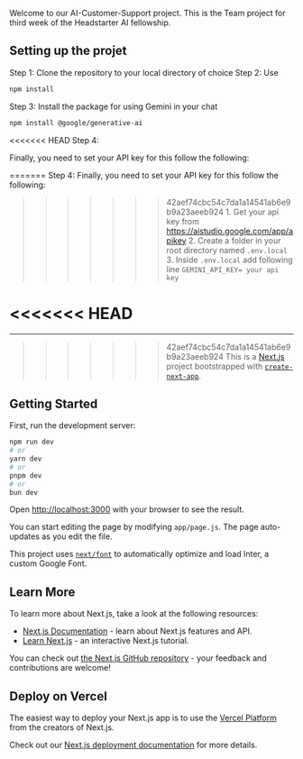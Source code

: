 Welcome to our AI-Customer-Support project. This is the Team project for third week of the Headstarter AI fellowship.

## Setting up the projet

Step 1: Clone the repository to your local directory of choice
Step 2: Use 
```bash
npm install
```
Step 3: Install the package for using Gemini in your chat
```bash
npm install @google/generative-ai
```
<<<<<<< HEAD
Step 4: 

Finally, you need to set your API key for this follow the following:

=======
Step 4: Finally, you need to set your API key for this follow the following:
>>>>>>> 42aef74cbc54c7da1a14541ab6e9b9a23aeeb924
    1. Get your api key from https://aistudio.google.com/app/apikey
    2. Create a folder in your root directory named ```.env.local```
    3. Inside ```.env.local``` add following line
        ```GEMINI_API_KEY= your api key```


<<<<<<< HEAD
=======
------



>>>>>>> 42aef74cbc54c7da1a14541ab6e9b9a23aeeb924
This is a [Next.js](https://nextjs.org/) project bootstrapped with [`create-next-app`](https://github.com/vercel/next.js/tree/canary/packages/create-next-app).

## Getting Started

First, run the development server:

```bash
npm run dev
# or
yarn dev
# or
pnpm dev
# or
bun dev
```

Open [http://localhost:3000](http://localhost:3000) with your browser to see the result.

You can start editing the page by modifying `app/page.js`. The page auto-updates as you edit the file.

This project uses [`next/font`](https://nextjs.org/docs/basic-features/font-optimization) to automatically optimize and load Inter, a custom Google Font.

## Learn More

To learn more about Next.js, take a look at the following resources:

- [Next.js Documentation](https://nextjs.org/docs) - learn about Next.js features and API.
- [Learn Next.js](https://nextjs.org/learn) - an interactive Next.js tutorial.

You can check out [the Next.js GitHub repository](https://github.com/vercel/next.js/) - your feedback and contributions are welcome!

## Deploy on Vercel

The easiest way to deploy your Next.js app is to use the [Vercel Platform](https://vercel.com/new?utm_medium=default-template&filter=next.js&utm_source=create-next-app&utm_campaign=create-next-app-readme) from the creators of Next.js.

Check out our [Next.js deployment documentation](https://nextjs.org/docs/deployment) for more details.
